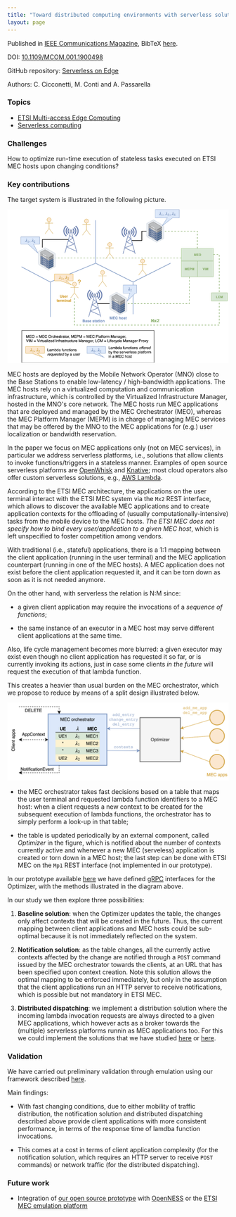 ```yaml
---
title: "Toward distributed computing environments with serverless solutions in edge systems"
layout: page
---
```


Published in [IEEE Communications Magazine](https://www.comsoc.org/publications/magazines/ieee-communications-magazine), BibTeX [here](bib/commmag2020.bib).

DOI: [10.1109/MCOM.001.1900498](https://doi.org/10.1109/MCOM.001.1900498)

GitHub repository: [Serverless on Edge](https://github.com/ccicconetti/serverlessonedge)

Authors: C. Cicconetti, M. Conti and A. Passarella

### Topics

- [ETSI Multi-access Edge Computing](https://www.etsi.org/technologies/multi-access-edge-computing)
- [Serverless computing](https://en.wikipedia.org/wiki/Serverless_computing)

### Challenges

How to optimize run-time execution of stateless tasks executed on ETSI MEC hosts upon changing conditions?

### Key contributions

The target system is illustrated in the following picture.

![](pictures/serverless-etsi.png)

MEC hosts are deployed by the Mobile Network Operator (MNO) close to the
Base Stations to enable low-latency / high-bandwidth applications.
The MEC hosts rely on a virtualized computation and communication
infrastructure, which is controlled by the Virtualized Infrastructure
Manager, hosted in the MNO's core network.
The MEC hosts run MEC applications that are deployed and managed by the
MEC Orchestrator (MEO), whereas the MEC Platform Manager (MEPM) is in
charge of managing MEC services that may be offered by the MNO to the
MEC applications for (e.g.) user localization or bandwidth reservation.

In the paper we focus on MEC applications only (not on MEC services),
in particular we address serverless platforms, i.e., solutions that
allow clients to invoke functions/triggers in a stateless manner.
Examples of open source serverless platforms are [OpenWhisk](https://openwhisk.apache.org/)
and [Knative](https://knative.dev/); most cloud operators also offer
custom serverless solutions, e.g., [AWS Lambda](https://aws.amazon.com/lambda).

According to the ETSI MEC architecture, the applications on the
user terminal interact with the ETSI MEC system via the `Mx2` REST
interface, which allows to discover the available MEC applications
and to create application contexts for the offloading of (usually
computationally-intensive) tasks from the mobile device to the MEC
hosts.  _The ETSI MEC does not specify how to bind every user/application
to a given MEC host_, which is left unspecified to foster competition
among vendors.

With traditional (i.e., stateful) applications, there is a 1:1
mapping between the client application (running in the user terminal)
and the MEC application counterpart (running in one of the MEC hosts).
A MEC application does not exist before the client application requested
it, and it can be torn down as soon as it is not needed anymore.

On the other hand, with serverless the relation is N:M since:

- a given client application may require the invocations of a
_sequence of functions_;

- the same instance of an executor in a MEC host may serve
different client applications at the same time.

Also, life cycle management becomes more blurred: a given executor
may exist even though no client application has requested it
so far, or is currently invoking its actions, just in case some
clients _in the future_ will request the execution of that lambda
function.

This creates a heavier than usual burden on the MEC orchestrator,
which we propose to reduce by means of a split design illustrated
below.

![](pictures/lcm-mepm.png)


- the MEC orchestrator takes fast decisions based on a table
that maps the user terminal and requested lambda function
identifiers to a MEC host: when a client requests a new
context to be created for the subsequent execution of lambda
functions, the orchestrator has to simply perform a look-up
in that table;

- the table is updated periodically by an external component,
called _Optimizer_ in the figure, which is notified
about the number of contexts currently active and whenever
a new MEC (serveless) application is created or torn down
in a MEC host; the last step can be done with ETSI MEC on
the `Mp1` REST interface (not implemented in our prototype).

In our prototype available
[here](https://github.com/ccicconetti/serverlessonedge) we have
defined [gRPC](https://grpc.io/) interfaces for the Optimizer,
with the methods illustrated in the diagram above.

In our study we then explore three possibilities:

1. **Baseline solution**: when the Optimizer updates the table,
the changes only affect contexts that will be created in
the future. Thus, the current mapping between client
applications and MEC hosts could be sub-optimal because
it is not immediately reflected on the system.

2. **Notification solution**: as the table changes, all the
currently active contexts affected by the change are notified
through a `POST` command issued by the MEC orchestrator
towards the clients, at an URL that has been specified
upon context creation. Note this solution allows the
optimal mapping to be enforced immediately, but only
in the assumption that the client applications run
an HTTP server to receive notifications, which is possible
but not mandatory in ETSI MEC.

3. **Distributed dispatching**: we implement a distribution solution
where the incoming lambda invocation requests are always directed
to a given MEC applications, which however acts as a broker towards
the (multiple) serverless platforms runnin as MEC applications too.
For this we could implement the solutions that we have studied
[here](cloudcom2018.md) or [here](percom2019.md).

### Validation

We have carried out preliminary validation through emulation using our framework described [here](simpat.md).

Main findings:

- With fast changing conditions, due to either mobility of traffic
distribution, the notification solution and distributed dispatching
described above provide client applications with more consistent
performance, in terms of the response time of lamdba function
invocations.

- This comes at a cost in terms of client application complexity
(for the notification solution, which requires an HTTP server to
receive `POST` commands) or network traffic (for the distributed
dispatching).

### Future work

- Integration of [our open source prototype](https://github.com/ccicconetti/serverlessonedge) with [OpenNESS](https://www.openness.org/) or the [ETSI MEC emulation platform](https://github.com/InterDigitalInc/AdvantEDGE/wiki)

